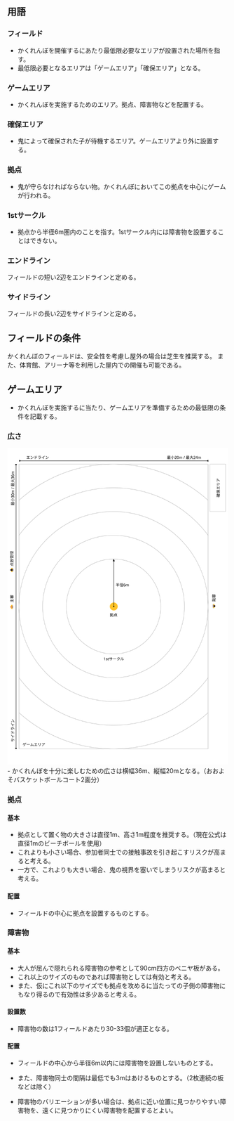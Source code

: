 ## 用語
### フィールド
- かくれんぼを開催するにあたり最低限必要なエリアが設置された場所を指す。
- 最低限必要となるエリアは「ゲームエリア」「確保エリア」となる。

### ゲームエリア
- かくれんぼを実施するためのエリア。拠点、障害物などを配置する。

### 確保エリア
- 鬼によって確保された子が待機するエリア。ゲームエリアより外に設置する。

### 拠点
- 鬼が守らなければならない物。かくれんぼにおいてこの拠点を中心にゲームが行われる。

### 1stサークル
- 拠点から半径6m圏内のことを指す。1stサークル内には障害物を設置することはできない。

### エンドライン
フィールドの短い2辺をエンドラインと定める。

### サイドライン
フィールドの長い2辺をサイドラインと定める。

## フィールドの条件
かくれんぼのフィールドは、安全性を考慮し屋外の場合は芝生を推奨する。
また、体育館、アリーナ等を利用した屋内での開催も可能である。

## ゲームエリア
- かくれんぼを実施するに当たり、ゲームエリアを準備するための最低限の条件を記載する。

### 広さ
<img src="assets/images/field_guidelines.png" width="540">
- かくれんぼを十分に楽しむための広さは横幅36m、縦幅20mとなる。（おおよそバスケットボールコート2面分）

### 拠点
#### 基本
- 拠点として置く物の大きさは直径1m、高さ1m程度を推奨する。（現在公式は直径1mのビーチボールを使用）
- これよりも小さい場合、参加者同士での接触事故を引き起こすリスクが高まると考える。
- 一方で、これよりも大きい場合、鬼の視界を塞いでしまうリスクが高まると考える。

#### 配置
- フィールドの中心に拠点を設置するものとする。

### 障害物
#### 基本
- 大人が屈んで隠れられる障害物の参考として90cm四方のベニヤ板がある。
- これ以上のサイズのものであれば障害物としては有効と考える。
- また、仮にこれ以下のサイズでも拠点を攻めるに当たっての子側の障害物にもなり得るので有効性は多少あると考える。

#### 設置数
- 障害物の数は1フィールドあたり30-33個が適正となる。

#### 配置
- フィールドの中心から半径6m以内には障害物を設置しないものとする。
- また、障害物同士の間隔は最低でも3mはあけるものとする。（2枚連続の板などは除く）

- 障害物のバリエーションが多い場合は、拠点に近い位置に見つかりやすい障害物を、遠くに見つかりにくい障害物を配置するとよい。
